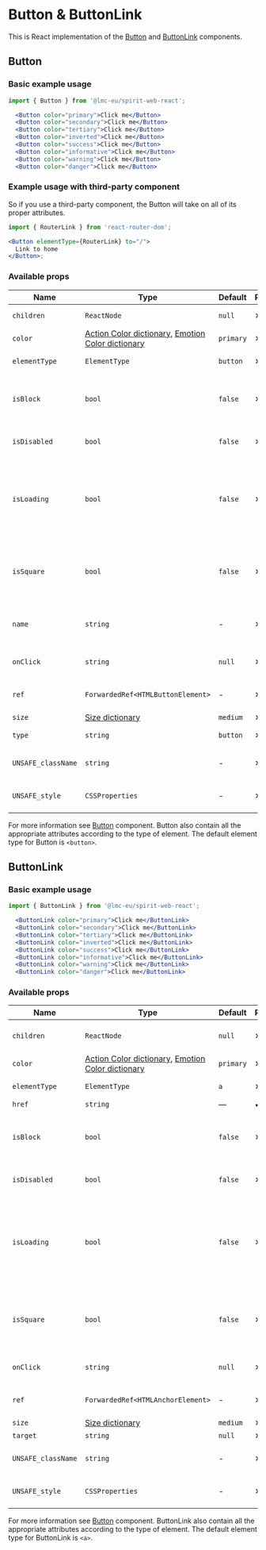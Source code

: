 # Button & ButtonLink

This is React implementation of the [Button] and [ButtonLink][button] components.

## Button

### Basic example usage

```jsx
import { Button } from '@lmc-eu/spirit-web-react';
```

```jsx
  <Button color="primary">Click me</Button>
  <Button color="secondary">Click me</Button>
  <Button color="tertiary">Click me</Button>
  <Button color="inverted">Click me</Button>
  <Button color="success">Click me</Button>
  <Button color="informative">Click me</Button>
  <Button color="warning">Click me</Button>
  <Button color="danger">Click me</Button>
```

### Example usage with third-party component

So if you use a third-party component, the Button will take on all of its proper attributes.

```jsx
import { RouterLink } from 'react-router-dom';

<Button elementType={RouterLink} to="/">
  Link to home
</Button>;
```

### Available props

| Name               | Type                                                                                      | Default   | Required | Description                                                                |
| ------------------ | ----------------------------------------------------------------------------------------- | --------- | -------- | -------------------------------------------------------------------------- |
| `children`         | `ReactNode`                                                                               | `null`    | ✕        | Content of the Button                                                      |
| `color`            | [Action Color dictionary][dictionary-color], [Emotion Color dictionary][dictionary-color] | `primary` | ✕        | Color variant                                                              |
| `elementType`      | `ElementType`                                                                             | `button`  | ✕        | Type of element                                                            |
| `isBlock`          | `bool`                                                                                    | `false`   | ✕        | Span the element to the full width of its parent                           |
| `isDisabled`       | `bool`                                                                                    | `false`   | ✕        | If true, Button is disabled                                                |
| `isLoading`        | `bool`                                                                                    | `false`   | ✕        | If true, Button is in a loading state, disabled and the Spinner is visible |
| `isSquare`         | `bool`                                                                                    | `false`   | ✕        | If true, Button is square, usually only with an Icon                       |
| `name`             | `string`                                                                                  | -         | ✕        | For use a button as a form data reference                                  |
| `onClick`          | `string`                                                                                  | `null`    | ✕        | JS function to call on click                                               |
| `ref`              | `ForwardedRef<HTMLButtonElement>`                                                         | -         | ✕        | Button element reference                                                   |
| `size`             | [Size dictionary][dictionary-size]                                                        | `medium`  | ✕        | Size variant                                                               |
| `type`             | `string`                                                                                  | `button`  | ✕        | Type of the Button                                                         |
| `UNSAFE_className` | `string`                                                                                  | -         | ✕        | Wrapper custom class name                                                  |
| `UNSAFE_style`     | `CSSProperties`                                                                           | -         | ✕        | Wrapper custom style                                                       |

For more information see [Button] component. Button also contain all the appropriate
attributes according to the type of element. The default element type for Button is `<button>`.

## ButtonLink

### Basic example usage

```jsx
import { ButtonLink } from '@lmc-eu/spirit-web-react';
```

```jsx
  <ButtonLink color="primary">Click me</ButtonLink>
  <ButtonLink color="secondary">Click me</ButtonLink>
  <ButtonLink color="tertiary">Click me</ButtonLink>
  <ButtonLink color="inverted">Click me</ButtonLink>
  <ButtonLink color="success">Click me</ButtonLink>
  <ButtonLink color="informative">Click me</ButtonLink>
  <ButtonLink color="warning">Click me</ButtonLink>
  <ButtonLink color="danger">Click me</ButtonLink>
```

### Available props

| Name               | Type                                                                                      | Default   | Required | Description                                                                    |
| ------------------ | ----------------------------------------------------------------------------------------- | --------- | -------- | ------------------------------------------------------------------------------ |
| `children`         | `ReactNode`                                                                               | `null`    | ✕        | Content of the ButtonLink                                                      |
| `color`            | [Action Color dictionary][dictionary-color], [Emotion Color dictionary][dictionary-color] | `primary` | ✕        | Color variant                                                                  |
| `elementType`      | `ElementType`                                                                             | `a`       | ✕        | Type of element                                                                |
| `href`             | `string`                                                                                  | —         | ✔        | Link URL                                                                       |
| `isBlock`          | `bool`                                                                                    | `false`   | ✕        | Span the element to the full width of its parent                               |
| `isDisabled`       | `bool`                                                                                    | `false`   | ✕        | If true, ButtonLink is disabled                                                |
| `isLoading`        | `bool`                                                                                    | `false`   | ✕        | If true, ButtonLink is in a loading state, disabled and the Spinner is visible |
| `isSquare`         | `bool`                                                                                    | `false`   | ✕        | If true, ButtonLink is square, usually only with an Icon                       |
| `onClick`          | `string`                                                                                  | `null`    | ✕        | JS function to call on click                                                   |
| `ref`              | `ForwardedRef<HTMLAnchorElement>`                                                         | -         | ✕        | Anchor element reference                                                       |
| `size`             | [Size dictionary][dictionary-size]                                                        | `medium`  | ✕        | Size variant                                                                   |
| `target`           | `string`                                                                                  | `null`    | ✕        | Link target                                                                    |
| `UNSAFE_className` | `string`                                                                                  | -         | ✕        | Wrapper custom class name                                                      |
| `UNSAFE_style`     | `CSSProperties`                                                                           | -         | ✕        | Wrapper custom style                                                           |

For more information see [Button] component. ButtonLink also contain all the appropriate
attributes according to the type of element. The default element type for ButtonLink is `<a>`.

[button]: https://github.com/lmc-eu/spirit-design-system/tree/main/packages/web/src/scss/components/Button
[dictionary-color]: https://github.com/lmc-eu/spirit-design-system/tree/main/docs/DICTIONARIES.md#color
[dictionary-size]: https://github.com/lmc-eu/spirit-design-system/tree/main/docs/DICTIONARIES.md#size

